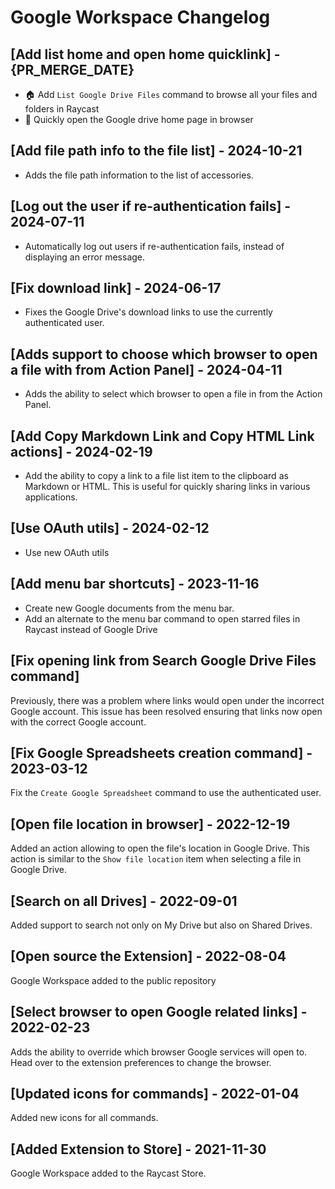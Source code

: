 # Google Workspace Changelog

## [Add list home and open home quicklink] - {PR_MERGE_DATE}

- 🏠 Add `List Google Drive Files` command to browse all your files and folders in Raycast
- 🔗 Quickly open the Google drive home page in browser

## [Add file path info to the file list] - 2024-10-21

- Adds the file path information to the list of accessories.

## [Log out the user if re-authentication fails] - 2024-07-11

- Automatically log out users if re-authentication fails, instead of displaying an error message.

## [Fix download link] - 2024-06-17

- Fixes the Google Drive's download links to use the currently authenticated user.

## [Adds support to choose which browser to open a file with from Action Panel] - 2024-04-11

- Adds the ability to select which browser to open a file in from the Action Panel.

## [Add Copy Markdown Link and Copy HTML Link actions] - 2024-02-19

- Add the ability to copy a link to a file list item to the clipboard as Markdown or HTML. This is useful for quickly sharing links in various applications.

## [Use OAuth utils] - 2024-02-12

- Use new OAuth utils

## [Add menu bar shortcuts] - 2023-11-16

- Create new Google documents from the menu bar.
- Add an alternate to the menu bar command to open starred files in Raycast instead of Google Drive

## [Fix opening link from Search Google Drive Files command]

Previously, there was a problem where links would open under the incorrect Google account. This issue has been resolved ensuring that links now open with the correct Google account.

## [Fix Google Spreadsheets creation command] - 2023-03-12

Fix the `Create Google Spreadsheet` command to use the authenticated user.

## [Open file location in browser] - 2022-12-19

Added an action allowing to open the file's location in Google Drive. This action is similar to the `Show file location` item when selecting a file in Google Drive.

## [Search on all Drives] - 2022-09-01

Added support to search not only on My Drive but also on Shared Drives.

## [Open source the Extension] - 2022-08-04

Google Workspace added to the public repository

## [Select browser to open Google related links] - 2022-02-23

Adds the ability to override which browser Google services will open to. Head over to the extension preferences to change the browser.

## [Updated icons for commands] - 2022-01-04

Added new icons for all commands.

## [Added Extension to Store] - 2021-11-30

Google Workspace added to the Raycast Store.
